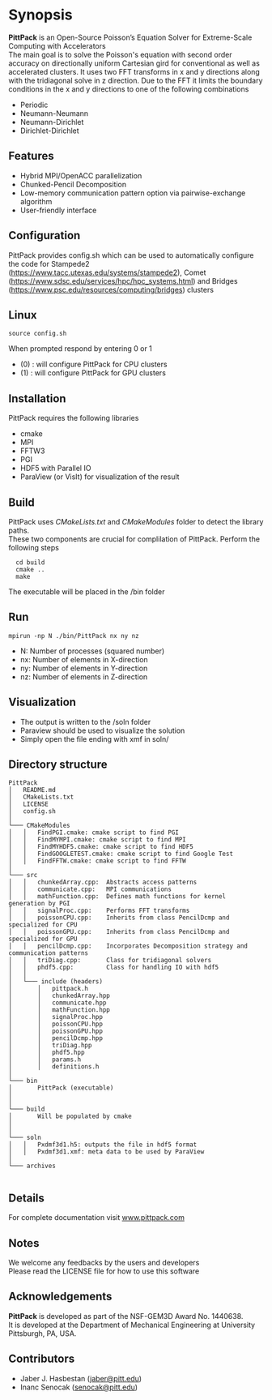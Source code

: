 # Synopsis
**PittPack** is an Open-Source Poisson’s Equation Solver for Extreme-Scale Computing with Accelerators <br/>
The main goal is to solve the Poisson's equation with second order accuracy on directionally uniform Cartesian gird for conventional
as well as accelerated clusters. It uses two FFT transforms in x and y directions along with the tridiagonal solve in z direction.
Due to the FFT it limits the boundary conditions in the x and y directions to one of the following combinations
  * Periodic
  * Neumann-Neumann
  * Neumann-Dirichlet
  * Dirichlet-Dirichlet
 

## Features
  * Hybrid MPI/OpenACC parallelization
  * Chunked-Pencil Decomposition
  * Low-memory communication pattern option via pairwise-exchange algorithm
  * User-friendly interface   
 

## Configuration 
PittPack provides config.sh which can be used to automatically configure the code for Stampede2 (https://www.tacc.utexas.edu/systems/stampede2), Comet (https://www.sdsc.edu/services/hpc/hpc_systems.html) and Bridges (https://www.psc.edu/resources/computing/bridges) clusters 

## Linux 
```
source config.sh 
```
When prompted respond by entering 0 or 1    
* (0) : will configure PittPack for CPU clusters 
* (1) : will configure PittPack for GPU clusters



## Installation
PittPack requires the following libraries
  * cmake 
  * MPI 
  * FFTW3 
  * PGI  
  * HDF5 with Parallel IO
  * ParaView (or VisIt) for visualization of the result

##  Build  
PittPack uses *CMakeLists.txt* and *CMakeModules* folder to detect the library paths. <br/>
These two components are crucial for complilation of PittPack.
Perform the following steps
```
  cd build
  cmake ..
  make 
```
The executable will be placed in the /bin folder


## Run
```
mpirun -np N ./bin/PittPack nx ny nz 
```
  * N: Number of processes (squared number)
  * nx: Number of elements in X-direction
  * ny: Number of elements in Y-direction
  * nz: Number of elements in Z-direction
 
## Visualization
  * The output is written to the /soln folder 
  * Paraview should be used to visualize the solution
  * Simply open the file ending with xmf in soln/ 


## Directory structure
```
PittPack
│   README.md
│   CMakeLists.txt    
│   LICENSE
│   config.sh
│
└─── CMakeModules
│   │   FindPGI.cmake: cmake script to find PGI 
│   │   FindMYMPI.cmake: cmake script to find MPI
│   │   FindMYHDF5.cmake: cmake script to find HDF5
│   │   FindGOOGLETEST.cmake: cmake script to find Google Test
│   │   FindFFTW.cmake: cmake script to find FFTW
│
└─── src
│   │   chunkedArray.cpp:  Abstracts access patterns 
│   │   communicate.cpp:   MPI communications
│   │   mathFunction.cpp:  Defines math functions for kernel generation by PGI
│   │   signalProc.cpp:    Performs FFT transforms
│   │   poissonCPU.cpp:    Inherits from class PencilDcmp and specialized for CPU
│   │   poissonGPU.cpp:    Inherits from class PencilDcmp and specialized for GPU
│   │   pencilDcmp.cpp:    Incorporates Decomposition strategy and communication patterns
│   │   triDiag.cpp:       Class for tridiagonal solvers      
│   │   phdf5.cpp:         Class for handling IO with hdf5     
│   │  
│   └─── include (headers)
│       │   pittpack.h     
│       │   chunkedArray.hpp
│       │   communicate.hpp  
│       │   mathFunction.hpp
│       │   signalProc.hpp
│       │   poissonCPU.hpp
│       │   poissonGPU.hpp
│       │   pencilDcmp.hpp
│       │   triDiag.hpp 
│       │   phdf5.hpp
│       │   params.h 
│       │   definitions.h 
│   
└─── bin
│       PittPack (executable)  
│  
│
└─── build   
│       Will be populated by cmake   
│  
│
└─── soln 
│   │   Pxdmf3d1.h5: outputs the file in hdf5 format 
│   │   Pxdmf3d1.xmf: meta data to be used by ParaView
│   
└─── archives
 
```

## Details
For complete documentation visit www.pittpack.com

## Notes 
We welcome any feedbacks by the users and developers <br/>
Please read the LICENSE file for how to use this software

## Acknowledgements
**PittPack** is developed as part of the NSF-GEM3D Award No. 1440638. <br/>
It is developed at the Department of Mechanical Engineering at University Pittsburgh, PA, USA. 


## Contributors
  * Jaber J. Hasbestan (jaber@pitt.edu)
  * Inanc Senocak (senocak@pitt.edu)


